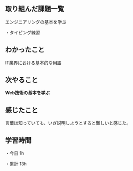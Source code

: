## 取り組んだ課題一覧

エンジニアリングの基本を学ぶ

・タイピング練習

## わかったこと

IT業界における基本的な用語

## 次やること

**Web技術の基本を学ぶ**

## 感じたこと

言葉は知っていても、いざ説明しようとすると難しいと感じた。

## 学習時間

・今日 1h

・累計 13h
